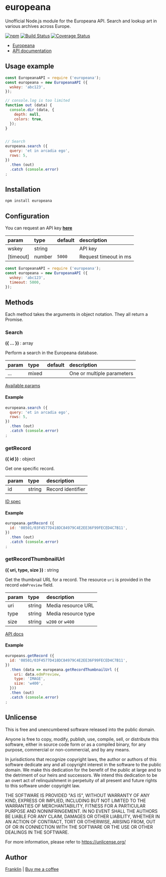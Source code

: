 # europeana

Unofficial Node.js module for the Europeana API.
Search and lookup art in various archives across Europe.

[![npm](https://img.shields.io/npm/v/europeana.svg?maxAge=3600)](https://github.com/fvdm/nodejs-europeana/blob/master/CHANGELOG.md)
[![Build Status](https://github.com/fvdm/nodejs-europeana/actions/workflows/node.js.yml/badge.svg?branch=master)](https://github.com/fvdm/nodejs-europeana/actions/workflows/node.js.yml)
[![Coverage Status](https://coveralls.io/repos/github/fvdm/nodejs-europeana/badge.svg?branch=master)](https://coveralls.io/github/fvdm/nodejs-europeana?branch=master)

* [Europeana](https://europeana.eu/)
* [API documentation](https://pro.europeana.eu/page/apis)


## Usage example

```js
const EuropeanaAPI = require ('europeana');
const europeana = new EuropeanaAPI ({
  wskey: 'abc123',
});

// console.log is too limited
function out (data) {
  console.dir (data, {
    depth: null,
    colors: true,
  });
}


// Search
europeana.search ({
  query: 'et in arcadia ego',
  rows: 5,
})
  .then (out)
  .catch (console.error)
;
```


## Installation

`npm install europeana`


## Configuration

You can request an API key **[here](https://pro.europeana.eu/pages/get-api)**

param     | type   | default | description
:---------|:-------|:--------|:-----------
wskey     | string |         | API key
[timeout] | number | `5000`  | Request timeout in ms


```js
const EuropeanaAPI = require ('europeana');
const europeana = new EuropeanaAPI ({
  wskey: 'abc123',
  timeout: 5000,
});
```


## Methods

Each method takes the arguments in object notation.
They all return a Promise.


### Search
**({ ... })** : array

Perform a search in the Europeana database.

param | type  | default | description
:-----|:------|:--------|:-----------
...   | mixed |         | One or multiple parameters

[Available params](https://pro.europeana.eu/page/search#get-started)


#### Example

```js
europeana.search ({
  query: 'et in arcadia ego',
  rows: 5,
})
  .then (out)
  .catch (console.error)
;
```


### getRecord
**({ id })** : object

Get one specific record.

param | type   | description
:-----|:-------|:-----------
id    | string | Record identifier

[ID spec](https://pro.europeana.eu/page/intro#identifying-records)


#### Example

```js
europeana.getRecord ({
  id: '08501/03F4577D418DC84979C4E2EE36F99FECED4C7B11',
})
  .then (out)
  .catch (console.error)
;
```


### getRecordThumbnailUrl
**({ uri, type, size })** : string

Get the thumbnail URL for a record.
The resource `uri` is provided in the record `edmPreview` field.

param | type   | description
:-----|:-------|:-----------
uri   | string | Media resource URL
type  | string | Media resource type
size  | string | `w200` or `w400`

[API docs](https://pro.europeana.eu/page/record#thumbnails)


#### Example

```js
europeans.getRecord ({
  id: '08501/03F4577D418DC84979C4E2EE36F99FECED4C7B11',
})
  .then (data => europeana.getRecordThumbnailUrl ({
    uri: data.edmPreview,
    type: 'IMAGE',
    size: 'w400',
  }))
  .then (out)
  .catch (console.error)
; 
```

Unlicense
---------

This is free and unencumbered software released into the public domain.

Anyone is free to copy, modify, publish, use, compile, sell, or
distribute this software, either in source code form or as a compiled
binary, for any purpose, commercial or non-commercial, and by any
means.

In jurisdictions that recognize copyright laws, the author or authors
of this software dedicate any and all copyright interest in the
software to the public domain. We make this dedication for the benefit
of the public at large and to the detriment of our heirs and
successors. We intend this dedication to be an overt act of
relinquishment in perpetuity of all present and future rights to this
software under copyright law.

THE SOFTWARE IS PROVIDED "AS IS", WITHOUT WARRANTY OF ANY KIND,
EXPRESS OR IMPLIED, INCLUDING BUT NOT LIMITED TO THE WARRANTIES OF
MERCHANTABILITY, FITNESS FOR A PARTICULAR PURPOSE AND NONINFRINGEMENT.
IN NO EVENT SHALL THE AUTHORS BE LIABLE FOR ANY CLAIM, DAMAGES OR
OTHER LIABILITY, WHETHER IN AN ACTION OF CONTRACT, TORT OR OTHERWISE,
ARISING FROM, OUT OF OR IN CONNECTION WITH THE SOFTWARE OR THE USE OR
OTHER DEALINGS IN THE SOFTWARE.

For more information, please refer to <https://unlicense.org/>


Author
------

[Franklin](https://fvdm.com)
| [Buy me a coffee](https://fvdm.com/donating)
